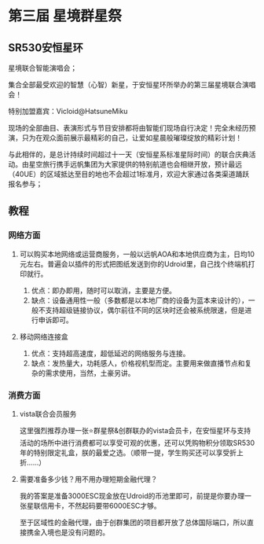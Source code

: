# 第三届 星境群星祭





## SR530安恒星环



星境联合智能演唱会；

集合全部最受欢迎的智慧（心智）新星，于安恒星环所举办的第三届星境联合演唱会！



特别加盟嘉宾：Vicloid@HatsuneMiku



现场的全部曲目、表演形式与节目安排都将由智能们现场自行决定！完全未经历预演，只为在观众面前展示最精彩的自己，让爱如星晨般璀璨绽放的精彩计划！

与此相伴的，是总计持续时间超过十一天（安恒星系标准星际时间）的联合庆典活动。由星空旅行携手远帆集团为大家提供的特别航道也会相继开放，预计最远（40UE）的区域抵达至目的地也不会超过1标准月，欢迎大家通过各类渠道踊跃报名参与；





## 教程





### 网络方面



1. 可以购买本地网络或运营商服务，一般以远帆AOA和本地供应商为主，日均10元左右。普遍会以插件的形式把图纸发送到你的Udroid里，自己找个终端机打印就行。
   1. 优点：即办即用，随时可以取消，主要是方便。
   2. 缺点：设备通用性一般（多数都是以本地厂商的设备为蓝本来设计的），一般不支持超级链接协议，偶尔前往不同的区块时还会被系统限速，但是进行申诉即可。



2. 移动网络连接盒
   1. 优点：支持超高速度，超低延迟的网络服务与连接。
   2. 缺点：发热量大，功耗感人，价格视机型而定。主要用来做直播节点和复杂的需求使用，当然，土豪另讲。





### 消费方面



1. vista联合会员服务

   这里强烈推荐办理一张⭐群星祭&创群联办的vista会员卡，在安恒星环与支持活动的场所中进行消费都可以享受可观的优惠，还可以凭购物积分领取SR530年的特别限定礼盒，朕的最爱之选。（顺带一提，学生购买还可以享受折上折……）

 

2. 需要准备多少钱？用不用办理短期金融代理？

   我的答案是准备3000ESC现金放在Udroid的币池里即可，前提是你要办理一张星联信用卡，不然起码要带6000ESC才够。

   至于区域性的金融代理，由于创群集团的项目都开放了总体国际端口，所以直接携金入境也是没有问题的。

























